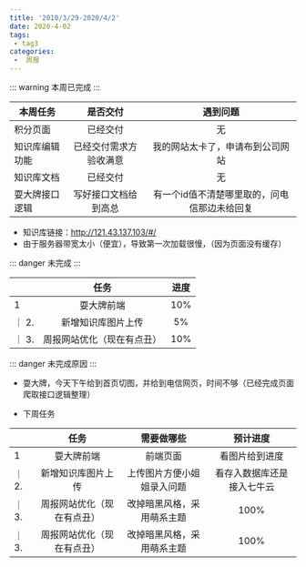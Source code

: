 ```yaml
---
title: '2010/3/29-2020/4/2'
date: 2020-4-02
tags:
 - tag3
categories:
 -  周报
---
```

::: warning
本周已完成
:::

| 本周任务              |  是否交付          |         遇到问题       |
| -------------        |:-------------:   | :-----:|
| 积分页面               | 已经交付          | 无      |
| 知识库编辑功能          | 已经交付需求方验收满意 |  我的网站太卡了，申请布到公司网站  |
| 知识库文档              | 已经交付            |    无 |
| 耍大牌接口逻辑              | 写好接口文档给到高总            |   有一个id值不清楚哪里取的，问电信那边未给回复 |


- 知识库链接：http://121.43.137.103/#/
- 由于服务器带宽太小（便宜），导致第一次加载很慢，（因为页面没有缓存）


::: danger
未完成
:::


|               |  任务          |         进度       |
| -------------        |:-------------:   | :-----:|
| 1              |  耍大牌前端         |         10%       |
｜      2.        |  新增知识库图片上传        |         5%       |
｜      3.        |  周报网站优化（现在有点丑）        |         10%       |
::: danger
未完成原因
:::
- 耍大牌，今天下午给到首页切图，并给到电信网页，时间不够（已经完成页面爬取接口逻辑整理）

- 下周任务

|               |  任务          |         需要做哪些      |     预计进度
| -------------        |:-------------:   | :-----:|:-----:|
| 1              |  耍大牌前端         |         前端页面       | 看图片给到进度 
｜      2.        |  新增知识库图片上传        |       上传图片方便小姐姐录入问题      | 看存入数据库还是接入七牛云  
｜      3.        |  周报网站优化（现在有点丑）        |      改掉暗黑风格，采用萌系主题       |100%
｜      3.        |  周报网站优化（现在有点丑）        |      改掉暗黑风格，采用萌系主题       |100%
